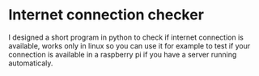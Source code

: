# Internet connection checker
I designed a short program in python to check if internet connection is available, works only in linux so you can use it for example
to test if your connection is available in a raspberry pi if you have a server running automaticaly.
